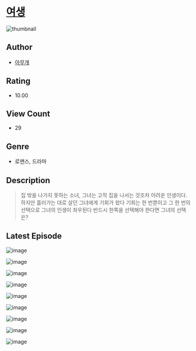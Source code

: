 # [여생](https://comic.naver.com/bestChallenge/list?titleId=811412)
![thumbnail](https://image-comic.pstatic.net/user_contents_data/challenge_comic/2023/05/25/upload_3904683774095537715_480x623.jpeg)

## Author
- [아무개](https://comic.naver.com/artistTitle?id=367317)

## Rating
- 10.00

## View Count
- 29

## Genre
- 로맨스, 드라마

## Description
> 집 밖을 나가지 못하는 소녀, 그녀는 고작 집을 나서는 것조차 어려운 인생이다. 하지만 흘러가는 대로 살던 그녀에게 기회가 왔다 기회는 한 번뿐이고 그 한 번의 선택으로 그녀의 인생이 좌우된다 반드시 한쪽을 선택해야 한다면 그녀의 선택은?


## Latest Episode
![image](https://image-comic.pstatic.net/user_contents_data/challenge_comic/2023/05/26/367317/upload_7147605376473904690.jpeg)

![image](https://image-comic.pstatic.net/user_contents_data/challenge_comic/2023/05/25/367317/upload_4049124610873385827.jpeg)

![image](https://image-comic.pstatic.net/user_contents_data/challenge_comic/2023/05/25/367317/upload_7149518495933740855.jpeg)

![image](https://image-comic.pstatic.net/user_contents_data/challenge_comic/2023/05/25/367317/upload_7364342400504182881.jpeg)

![image](https://image-comic.pstatic.net/user_contents_data/challenge_comic/2023/05/25/367317/upload_3690530799153788465.jpeg)

![image](https://image-comic.pstatic.net/user_contents_data/challenge_comic/2023/05/25/367317/upload_3846975017219810097.jpeg)

![image](https://image-comic.pstatic.net/user_contents_data/challenge_comic/2023/05/25/367317/upload_7221301233505809456.jpeg)

![image](https://image-comic.pstatic.net/user_contents_data/challenge_comic/2023/05/25/367317/upload_7378079509850370096.jpeg)

![image](https://image-comic.pstatic.net/user_contents_data/challenge_comic/2023/05/25/367317/upload_3906364038282819425.jpeg)

